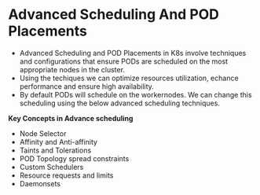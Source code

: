 # Advanced Scheduling And POD Placements
- Advanced Scheduling and POD Placements in K8s involve techniques and configurations that ensure PODs are scheduled on the most appropriate nodes in the cluster.
- Using the techiques we can optimize resources utilization, echance performance and ensure high availability.
- By default PODs will schedule on the workernodes. We can change this scheduling using the below advanced scheduling techniques.

**Key Concepts in Advance scheduling**
- Node Selector
- Affinity and Anti-affinity
- Taints and Tolerations
- POD Topology spread constraints
- Custom Schedulers
- Resource requests and limits
- Daemonsets
